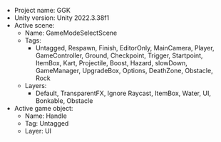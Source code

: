 <!-- UNITY CODE ASSIST INSTRUCTIONS START -->
- Project name: GGK
- Unity version: Unity 2022.3.38f1
- Active scene:
  - Name: GameModeSelectScene
  - Tags:
    - Untagged, Respawn, Finish, EditorOnly, MainCamera, Player, GameController, Ground, Checkpoint, Trigger, Startpoint, ItemBox, Kart, Projectile, Boost, Hazard, slowDown, GameManager, UpgradeBox, Options, DeathZone, Obstacle, Rock
  - Layers:
    - Default, TransparentFX, Ignore Raycast, ItemBox, Water, UI, Bonkable, Obstacle
- Active game object:
  - Name: Handle
  - Tag: Untagged
  - Layer: UI
<!-- UNITY CODE ASSIST INSTRUCTIONS END -->